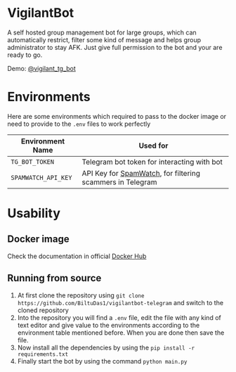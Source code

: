 # VigilantBot
A self hosted group management bot for large groups, which can automatically restrict, filter some kind of message and helps group administrator to stay AFK. Just give full permission to the bot and your are ready to go.

Demo: [@vigilant_tg_bot](https://telegram.me/vigilant_tg_bot)

# Environments
Here are some environments which required to pass to the docker image or need to provide to the `.env` files to work perfectly

|Environment Name|Used for|
|----------------|---------|
|`TG_BOT_TOKEN`|Telegram bot token for interacting with bot|
|`SPAMWATCH_API_KEY`|API Key for [SpamWatch](https://telegram.me/SpamWatchBot), for filtering scammers in Telegram|

# Usability
## Docker image
Check the documentation in official [Docker Hub](https://hub.docker.com/r/biltudas1/vigilantbot)

## Running from source
1. At first clone the repository using `git clone https://github.com/BiltuDas1/vigilantbot-telegram` and switch to the cloned repository
2. Into the repository you will find a `.env` file, edit the file with any kind of text editor and give value to the environments according to the environment table mentioned before. When you are done then save the file.
3. Now install all the dependencies by using the `pip install -r requirements.txt`
4. Finally start the bot by using the command `python main.py`